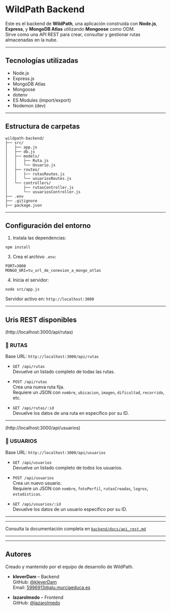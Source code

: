 #  WildPath Backend

Este es el backend de **WildPath**, una aplicación construida con **Node.js**, **Express**, y **MongoDB Atlas** utilizando **Mongoose** como ODM.  
Sirve como una API REST para crear, consultar y gestionar rutas almacenadas en la nube.

---

##  Tecnologías utilizadas

- Node.js
- Express.js
- MongoDB Atlas
- Mongoose
- dotenv
- ES Modules (import/export)
- Nodemon (dev)

---

##  Estructura de carpetas

```
wildpath-backend/
├── src/
│   ├── app.js               
│   ├── db.js                
│   ├── models/
│   │   ├── Ruta.js
│   │   └── Usuario.js          
│   ├── routes/
│   │   ├── rutasRoutes.js   
│   │   └── usuariosRoutes.js
│   └── controllers/
│       ├── rutasController.js
│       └── usuariosController.js
├── .env
├── .gitignore
├── package.json
```

---

##  Configuración del entorno

1. Instala las dependencias:
```
npm install
```

3. Crea el archivo `.env`:
```
PORT=3000
MONGO_URI=tu_url_de_conexion_a_mongo_atlas
```

4. Inicia el servidor:
```
node src/app.js
```

Servidor activo en: `http://localhost:3000`

---

## Uris REST disponibles 
(http://localhost:3000/api/rutas)


### 📍 RUTAS
Base URL: `http://localhost:3000/api/rutas`

- `GET /api/rutas`  
  Devuelve un listado completo de todas las rutas.

- `POST /api/rutas`  
  Crea una nueva ruta fija.  
  Requiere un JSON con `nombre`, `ubicacion`, `imagen`, `dificultad`, `recorrido`, etc.

- `GET /api/rutas/:id`  
  Devuelve los datos de una ruta en específico por su ID.
---
(http://localhost:3000/api/usuarios)

### 👤 USUARIOS
Base URL: `http://localhost:3000/api/usuarios`

- `GET /api/usuarios`  
  Devuelve un listado completo de todos los usuarios.

- `POST /api/usuarios`  
  Crea un nuevo usuario.  
  Requiere un JSON con `nombre`, `fotoPerfil`, `rutasCreadas`, `logros`, `estadisticas`.

- `GET /api/usuarios/:id`  
  Devuelve los datos de un usuario específico por su ID.

---
---

Consulta la documentación completa en [`backend/docs/api_rest.md`](./docs/apirest.md)

---
---


## Autores
Creado y mantenido por el equipo de desarrollo de WildPath.

- **kleverDam** – Backend  
  GitHub: [@kleverDam](https://github.com/kleverDam)  
  Email: 5996913@alu.murciaeduca.es

- **lazarolmedo** – Frontend  
  GitHub: [@lazarolmedo](https://github.com/lazarolmedo)


